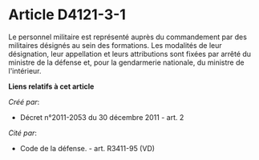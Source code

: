 # Article D4121-3-1

Le personnel militaire est représenté auprès du commandement par des militaires désignés au sein des formations. Les
modalités de leur désignation, leur appellation et leurs attributions sont fixées par arrêté du ministre de la défense et,
pour la gendarmerie nationale, du ministre de l'intérieur.

**Liens relatifs à cet article**

_Créé par_:

  - Décret n°2011-2053 du 30 décembre 2011 - art. 2

_Cité par_:

  - Code de la défense. - art. R3411-95 (VD)
